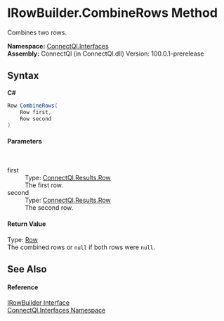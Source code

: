 # IRowBuilder.CombineRows Method 
 

Combines two rows.

**Namespace:**&nbsp;<a href="N_ConnectQl_Interfaces">ConnectQl.Interfaces</a><br />**Assembly:**&nbsp;ConnectQl (in ConnectQl.dll) Version: 100.0.1-prerelease

## Syntax

**C#**<br />
``` C#
Row CombineRows(
	Row first,
	Row second
)
```


#### Parameters
&nbsp;<dl><dt>first</dt><dd>Type: <a href="T_ConnectQl_Results_Row">ConnectQl.Results.Row</a><br />The first row.</dd><dt>second</dt><dd>Type: <a href="T_ConnectQl_Results_Row">ConnectQl.Results.Row</a><br />The second row.</dd></dl>

#### Return Value
Type: <a href="T_ConnectQl_Results_Row">Row</a><br />The combined rows or `null` if both rows were `null`.

## See Also


#### Reference
<a href="T_ConnectQl_Interfaces_IRowBuilder">IRowBuilder Interface</a><br /><a href="N_ConnectQl_Interfaces">ConnectQl.Interfaces Namespace</a><br />